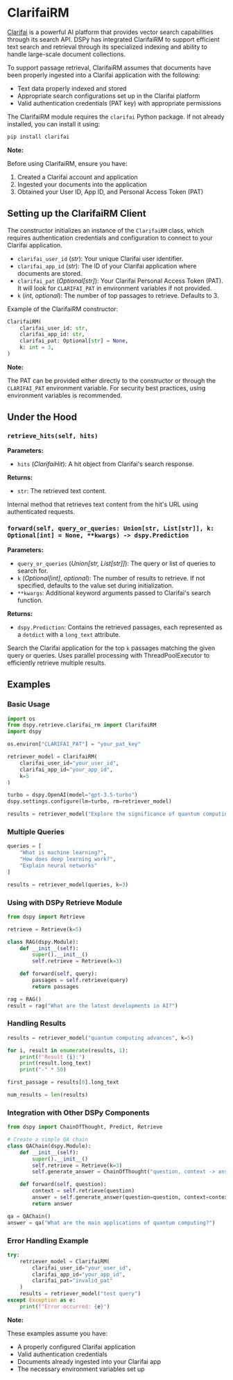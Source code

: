 # ClarifaiRM

[Clarifai](https://clarifai.com/) is a powerful AI platform that provides vector search capabilities through its search API. DSPy has integrated ClarifaiRM to support efficient text search and retrieval through its specialized indexing and ability to handle large-scale document collections.

To support passage retrieval, ClarifaiRM assumes that documents have been properly ingested into a Clarifai application with the following:
- Text data properly indexed and stored
- Appropriate search configurations set up in the Clarifai platform
- Valid authentication credentials (PAT key) with appropriate permissions

The ClarifaiRM module requires the `clarifai` Python package. If not already installed, you can install it using:

```bash
pip install clarifai
```

**Note:**

Before using ClarifaiRM, ensure you have:

1. Created a Clarifai account and application
2. Ingested your documents into the application
3. Obtained your User ID, App ID, and Personal Access Token (PAT)

## Setting up the ClarifaiRM Client

The constructor initializes an instance of the `ClarifaiRM` class, which requires authentication credentials and configuration to connect to your Clarifai application.

- `clarifai_user_id` (_str_): Your unique Clarifai user identifier.
- `clarifai_app_id` (_str_): The ID of your Clarifai application where documents are stored.
- `clarifai_pat` (_Optional[str]_): Your Clarifai Personal Access Token (PAT). It will look for `CLARIFAI_PAT` in environment variables if not provided.
- `k` (_int_, _optional_): The number of top passages to retrieve. Defaults to 3.

Example of the ClarifaiRM constructor:

```python
ClarifaiRM(
    clarifai_user_id: str,
    clarifai_app_id: str,
    clarifai_pat: Optional[str] = None,
    k: int = 3,
)
```

**Note:**

The PAT can be provided either directly to the constructor or through the `CLARIFAI_PAT` environment variable. For security best practices, using environment variables is recommended.

## Under the Hood

### `retrieve_hits(self, hits)`

**Parameters:**
- `hits` (_ClarifaiHit_): A hit object from Clarifai's search response.

**Returns:**
- `str`: The retrieved text content.

Internal method that retrieves text content from the hit's URL using authenticated requests.

### `forward(self, query_or_queries: Union[str, List[str]], k: Optional[int] = None, **kwargs) -> dspy.Prediction`

**Parameters:**
- `query_or_queries` (_Union[str, List[str]]_): The query or list of queries to search for.
- `k` (_Optional[int]_, _optional_): The number of results to retrieve. If not specified, defaults to the value set during initialization.
- `**kwargs`: Additional keyword arguments passed to Clarifai's search function.

**Returns:**
- `dspy.Prediction`: Contains the retrieved passages, each represented as a `dotdict` with a `long_text` attribute.

Search the Clarifai application for the top `k` passages matching the given query or queries. Uses parallel processing with ThreadPoolExecutor to efficiently retrieve multiple results.

## Examples

### Basic Usage
```python
import os
from dspy.retrieve.clarifai_rm import ClarifaiRM
import dspy

os.environ["CLARIFAI_PAT"] = "your_pat_key"

retriever_model = ClarifaiRM(
    clarifai_user_id="your_user_id",
    clarifai_app_id="your_app_id",
    k=5
)

turbo = dspy.OpenAI(model="gpt-3.5-turbo")
dspy.settings.configure(lm=turbo, rm=retriever_model)

results = retriever_model("Explore the significance of quantum computing")
```

### Multiple Queries
```python
queries = [
    "What is machine learning?",
    "How does deep learning work?",
    "Explain neural networks"
]

results = retriever_model(queries, k=3)
```

### Using with DSPy Retrieve Module
```python
from dspy import Retrieve

retrieve = Retrieve(k=5)

class RAG(dspy.Module):
    def __init__(self):
        super().__init__()
        self.retrieve = Retrieve(k=3)

    def forward(self, query):
        passages = self.retrieve(query)
        return passages

rag = RAG()
result = rag("What are the latest developments in AI?")
```

### Handling Results
```python
results = retriever_model("quantum computing advances", k=5)

for i, result in enumerate(results, 1):
    print(f"Result {i}:")
    print(result.long_text)
    print("-" * 50)

first_passage = results[0].long_text

num_results = len(results)
```

### Integration with Other DSPy Components
```python
from dspy import ChainOfThought, Predict, Retrieve

# Create a simple QA chain
class QAChain(dspy.Module):
    def __init__(self):
        super().__init__()
        self.retrieve = Retrieve(k=3)
        self.generate_answer = ChainOfThought("question, context -> answer")

    def forward(self, question):
        context = self.retrieve(question)
        answer = self.generate_answer(question=question, context=context)
        return answer

qa = QAChain()
answer = qa("What are the main applications of quantum computing?")
```

### Error Handling Example
```python
try:
    retriever_model = ClarifaiRM(
        clarifai_user_id="your_user_id",
        clarifai_app_id="your_app_id",
        clarifai_pat="invalid_pat"
    )
    results = retriever_model("test query")
except Exception as e:
    print(f"Error occurred: {e}")
```

**Note:**

These examples assume you have:

- A properly configured Clarifai application
- Valid authentication credentials
- Documents already ingested into your Clarifai app
- The necessary environment variables set up
